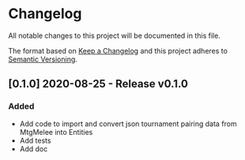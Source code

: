# Changelog
All notable changes to this project will be documented in this file.

The format based on [Keep a Changelog](http://keepachangelog.com/en/1.0.0/)
and this project adheres to [Semantic Versioning](http://semver.org/spec/v2.0.0.html).

## [0.1.0] 2020-08-25 - Release v0.1.0

### Added
 * Add code to import and convert json tournament pairing data from MtgMelee into Entities
 * Add tests
 * Add doc
